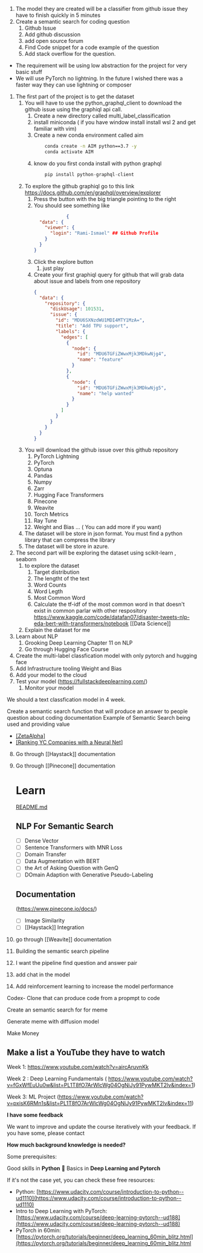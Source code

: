 1. The model they are created will be a classifier from github issue they have to finish quickly in 5 minutes
2. Create a semantic search for coding question
	1. Github Issue
	2. Add github discussion
	3. add open source forum
	4. Find Code snippet for a code example of the question
	5. Add stack overflow for the question.


- The requirement will be using low abstraction for the project for very basic stuff
- We will use PyTorch no lightning. In the future I wished there was a faster way they can use lightning or composer 

1. The first part of the project is to get the dataset
	1. You will have to use the python_graphql_client to download the github issue using the graphiql api call.
		1. Create a new directory called multi_label_classification
		2. install miniconda ( if you have window install install wsl 2 and get familiar with vim)
		3. Create a new conda environment called aim
			```bash
				conda create -n AIM python==3.7 -y
				conda activate AIM
			```
		4.  know do you first conda install with python graphql
			```python
				pip install python-graphql-client
			```
	2. To explore the github graphiql  go to this link https://docs.github.com/en/graphql/overview/explorer
		1. Press the button with the big triangle pointing to the right
		2. You should see something like 
			```json
						{
			  "data": {
				"viewer": {
				  "login": "Rami-Ismael" ## Github Profile
				}
			  }
			}
			```
		3. Click the explore button
			1. just play
		4. Create your first graphiql query for github that will grab data about issue and labels from one repository
			```json
			{
			  "data": {
				"repository": {
				  "diskUsage": 101531,
				  "issue": {
					"id": "MDU6SXNzdWU1MDI4MTY1MzA=",
					"title": "Add TPU support",
					"labels": {
					  "edges": [
						{
						  "node": {
							"id": "MDU6TGFiZWwxMjk3MDkwNjg4",
							"name": "feature"
						  }
						},
						{
						  "node": {
							"id": "MDU6TGFiZWwxMjk3MDkwNjg5",
							"name": "help wanted"
						  }
						}
					  ]
					}
				  }
				}
			  }
			}
			
			```
	1. You will download the github issue over this github repository
		1. PyTorch Lightning
		2. PyTorch
		3. Optuna
		4. Pandas
		5. Numpy
		6. Zarr
		7. Hugging Face Transformers
		8. Pinecone
		9. Weavite
		10. Torch Metrics
		11. Ray Tune
		12. Weight and Bias 
		... ( You can add more if you want)
	4.  The dataset will be store in json format. You must find a python library that can compress the library
	5.  The dataset will be store in azure.
2. The second part will be exploring the dataset  using scikit-learn , seaborn 
	1. to explore the dataset
		1. Target distribution
		2. The lengtht of the text
		3. Word Counts
		4. Word Legth
		5. Most Common Word
		6. Calculate the tf-idf of the most common word in that doesn't exist in common parlar with other respository
https://www.kaggle.com/code/datafan07/disaster-tweets-nlp-eda-bert-with-transformers/notebook
[[Data Science]]
	2. Explain the dataset for me
3. Learn about NLP
	1. Grooking Deep Learning Chapter 11 on NLP
	2. Go through Hugging Face Course
4. Create the multi-label classfication model with only pytorch and hugging face
5. Add Infrastructure tooling Weight and Bias
6. Add your model to the cloud 
7. Test your model (https://fullstackdeeplearning.com/)
	1. Monitor your model 

We should a text classfication model in 4 week.

Create a semantic search function that will produce an answer to people question about coding documentation
Example of Semantic Search being used and providing value 
- [[ZetaAlpha]](https://www.zeta-alpha.com/)
- [[Ranking YC Companies with a Neural Net]](https://evjang.com/2022/04/02/yc-rank.html)

8. Go through [[Haystack]] documentation
9. Go through [[Pinecone]] documentation
	# Learn 
	[README.md](https://github.com/Rami-Ismael/Toward-Functional-Safety#readme)

	## NLP For Semantic Search
	- [ ] Dense Vector
	- [ ] Sentence Transformers with MNR Loss
	- [ ] Domain Transfer
	- [ ] Data Augmentation with BERT
	- [ ] the Art of Asking Question with GenQ
	- [ ] DOmain Adaption with Generative Pseudo-Labeling

	## Documentation
	(https://www.pinecone.io/docs/)
	- [ ] Image Similarity
	- [ ] [[Haystack]] Integration
10. go through [[Weavite]] documentation
13. Building the semantic search pipeline
14. I want the pipeline find question and answer pair
15. add chat in the model
16. Add reinforcement learning to increase the model performance

Codex- Clone that can produce code from a propmpt to code 


Create an semantic search for for meme

Generate meme with diffusion model

Make Money

## Make a list a YouTube they have to watch
Week 1: https://www.youtube.com/watch?v=aircAruvnKk



Week 2 : Deep Learning Fundamentals ( https://www.youtube.com/watch?v=fGxWfEuUu0w&list=PL1T8fO7ArWlcWg04OgNiJy91PywMKT2lv&index=1)



Week 3: ML Project (https://www.youtube.com/watch?v=pxisK6RMn1s&list=PL1T8fO7ArWlcWg04OgNiJy91PywMKT2lv&index=11)

**I have some feedback**

We want to improve and update the course iteratively with your feedback. If you have some, please contact


**How much background knowledge is needed?**

Some prerequisites:

Good skills in **Python** 🐍
Basics in **Deep Learning and Pytorch**

If it's not the case yet, you can check these free resources:

- Python: [https://www.udacity.com/course/introduction-to-python--ud1110](https://www.udacity.com/course/introduction-to-python--ud1110)
- Intro to Deep Learning with PyTorch: [https://www.udacity.com/course/deep-learning-pytorch--ud188](https://www.udacity.com/course/deep-learning-pytorch--ud188)
- PyTorch in 60min: [https://pytorch.org/tutorials/beginner/deep_learning_60min_blitz.html](https://pytorch.org/tutorials/beginner/deep_learning_60min_blitz.html